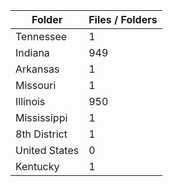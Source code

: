 | Folder        |   Files / Folders |
|---------------|-------------------|
| Tennessee     |                 1 |
| Indiana       |               949 |
| Arkansas      |                 1 |
| Missouri      |                 1 |
| Illinois      |               950 |
| Mississippi   |                 1 |
| 8th District  |                 1 |
| United States |                 0 |
| Kentucky      |                 1 |